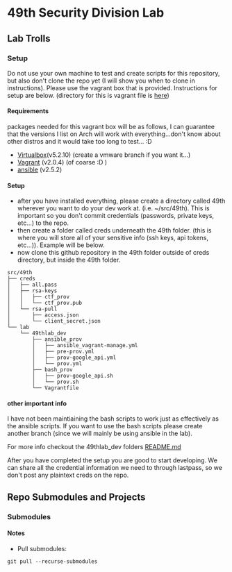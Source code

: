 # 49th Security Division Lab

## Lab Trolls

### Setup

Do not use your own machine to test and create scripts for this repository, but also don't clone the repo yet (I will show you when to clone in instructions). Please use the vagrant box that is provided. Instructions for setup are below. (directory for this is vagrant file is [here](./dev_folder))

#### Requirements

packages needed for this vagrant box will be as follows, I can guarantee that the versions I list on Arch will work with everything...don't know about other distros and it would take too long to test... :D
* [Virtualbox](https://www.virtualbox.org/wiki/Downloads)(v5.2.10) (create a vmware branch if you want it...)
* [Vagrant](https://www.vagrantup.com/downloads.html) (v2.0.4) (of coarse :D )
* [ansible](https://docs.ansible.com/ansible/latest/installation_guide/intro_installation.html) (v2.5.2)

#### Setup

* after you have installed everything, please create a directory called 49th wherever you want to do your dev work at. (i.e. ~/src/49th). This is important so you don't commit credentials (passwords, private keys, etc...) to the repo. 
* then create a folder called creds underneath the 49th folder. (this is where you will store all of your sensitive info (ssh keys, api tokens, etc...)). Example will be below.
* now clone this github repository in the 49th folder outside of creds directory, but inside the 49th folder.

```
src/49th
├── creds
│   ├── all.pass
│   ├── rsa-keys
│   │   ├── ctf_prov
│   │   └── ctf_prov.pub
│   └── rsa-pull
│       ├── access.json
│       └── client_secret.json
└── lab
    └── 49thlab_dev
        ├── ansible_prov
        │   ├── ansible_vagrant-manage.yml
        │   ├── pre-prov.yml
        │   ├── prov-google_api.yml
        │   └── prov.yml
        ├── bash_prov
        │   ├── prov-google_api.sh
        │   └── prov.sh
        └── Vagrantfile

```

#### other important info

I have not been maintiaining the bash scripts to work just as effectively as the ansible scripts. If you want to use the bash scripts please create another branch (since we will mainly be using ansible in the lab).

For more info checkout the 49thlab\_dev folders [README.md](49thlab_dev/README.md)

After you have completed the setup you are good to start developing. We can share all the credential information we need to through lastpass, so we don't post any plaintext creds on the repo.

## Repo Submodules and Projects

### Submodules

#### Notes
- Pull submodules:
```
git pull --recurse-submodules
```
